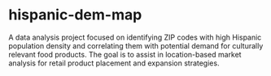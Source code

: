 # hispanic-dem-map
A data analysis project focused on identifying ZIP codes with high Hispanic population density and correlating them with potential demand for culturally relevant food products. The goal is to assist in location-based market analysis for retail product placement and expansion strategies.
